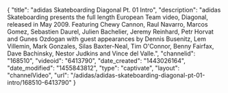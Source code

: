 {
    "title": "adidas Skateboarding Diagonal Pt. 01 Intro",
    "description": "adidas Skateboarding presents the full length European Team video, Diagonal, released in May 2009. Featuring Chewy Cannon, Raul Navarro, Marcos Gomez, Sebastien Daurel, Julien Bachelier, Jeremy Reinhard, Petr Horvat and Gunes Ozdogan with guest appearances by Dennis Busenitz, Lem Villemin, Mark Gonzales, Silas Baxter-Neal, Tim O'Connor, Benny Fairfax, Dave Bachinsky, Nestor Judkins and Vince del Valle.",
    "channelid": "168510",
    "videoid": "6413790",
    "date_created": "1443026164",
    "date_modified": "1455843812",
    "type": "captivate",
    "layout": "channelVideo",
    "url": "\/adidas\/adidas-skateboarding-diagonal-pt-01-intro\/168510-6413790"
}